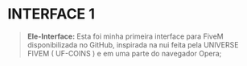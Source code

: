 # INTERFACE 1

> **Ele-Interface:** Esta foi minha primeira interface para FiveM disponibilizada no GitHub, inspirada na nui feita pela UNIVERSE FIVEM ( UF-COINS ) e em uma parte do navegador Opera;
